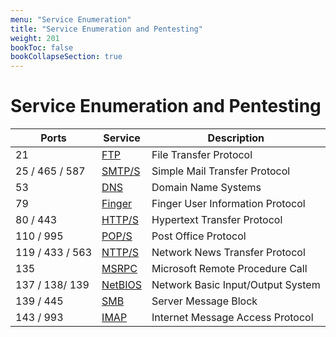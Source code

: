 ```yaml
---
menu: "Service Enumeration"
title: "Service Enumeration and Pentesting"
weight: 201
bookToc: false
bookCollapseSection: true
---
```


# Service Enumeration and Pentesting

| Ports           | Service               | Description                       |
|-----------------|-----------------------|-----------------------------------|
| 21              | [FTP](ftp/)           | File Transfer Protocol            |
| 25 / 465 / 587  | [SMTP/S](smtp/)       | Simple Mail Transfer Protocol     |
| 53              | [DNS](dns/)           | Domain Name Systems               |
| 79              | [Finger](finger/)     | Finger User Information Protocol  |
| 80 / 443        | [HTTP/S](http-https/) | Hypertext Transfer Protocol       |
| 110 / 995       | [POP/S](pop/)         | Post Office Protocol              |
| 119 / 433 / 563 | [NTTP/S](nntp/)       | Network News Transfer Protocol    |
| 135             | [MSRPC](msrpc/)       | Microsoft Remote Procedure Call   |
| 137 / 138/ 139  | [NetBIOS](netbios/)   | Network Basic Input/Output System |
| 139 / 445       | [SMB](smb/)           | Server Message Block              |
| 143 / 993       | [IMAP](imap/)         | Internet Message Access Protocol  |
